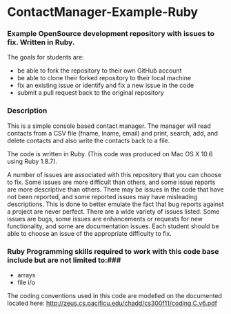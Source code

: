 ContactManager-Example-Ruby
===========================

### Example OpenSource development repository with issues to fix. Written in Ruby.

The goals for students are:
* be able to fork the repository to their own GitHub account
* be able to clone their forked repository to their local machine
* fix an existing issue or identify and fix a new issue in the code
* submit a pull request back to the original repository


### Description ###

This is a simple console based contact manager.  The manager will read contacts from a CSV file (fname, lname, email) and print, search, add, and delete contacts and also write the contacts back to a file.

The code is written in Ruby. (This code was produced on Mac OS X 10.6 using Ruby 1.8.7).  

A number of issues are associated with this repository that you can choose to fix.  Some issues are more difficult
than others, and some issue reports are more descriptive than others.  There may be issues in the code that have not been reported, and some reported issues may have misleading descriptions.  This is done to better emulate the fact that bug reports against a project are never perfect.  There are a wide variety of issues listed. Some issues are bugs, some issues are enhancements or requests for new functionality, and some are documentation issues.  Each student should be able to choose an issue of the appropriate difficulty to fix.
 

### Ruby Programming skills required to work with this code base include but are not limited to:###

* arrays
* file i/o


The coding conventions used in this code are modelled on the documented located here: http://zeus.cs.pacificu.edu/chadd/cs300f11/coding.C.v6.pdf
